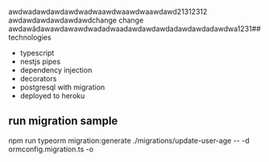 awdwadawdawdawdwadwaawdwaawdwaawdawd21312312
awdawdawdawdawdawdchange 
change
awdawădawawdawawdwadadwaadawdawdawdadawdawdadawdwa1231## technologies

- typescript
- nestjs pipes
- dependency injection
- decorators
- postgresql with migration
- deployed to heroku

## run migration sample

npm run typeorm migration:generate ./migrations/update-user-age -- -d ormconfig.migration.ts -o
